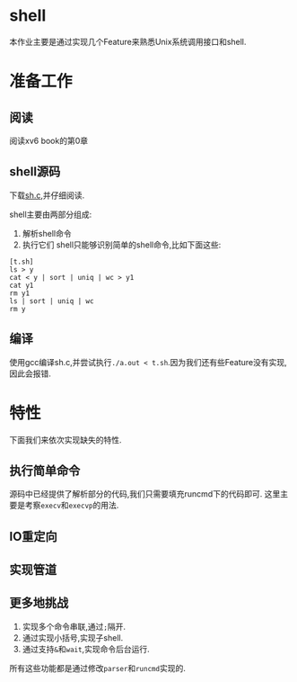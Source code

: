 # shell
本作业主要是通过实现几个Feature来熟悉Unix系统调用接口和shell.

# 准备工作
## 阅读
阅读xv6 book的第0章

## shell源码
下载[sh.c](https://pdos.csail.mit.edu/6.828/2017/homework/sh.c),并仔细阅读.
 
shell主要由两部分组成: 
1. 解析shell命令
2. 执行它们 
shell只能够识别简单的shell命令,比如下面这些:
```
[t.sh]
ls > y
cat < y | sort | uniq | wc > y1
cat y1
rm y1
ls | sort | uniq | wc
rm y
```

## 编译 
使用gcc编译sh.c,并尝试执行`./a.out < t.sh`.因为我们还有些Feature没有实现,因此会报错.

# 特性
下面我们来依次实现缺失的特性.

## 执行简单命令
源码中已经提供了解析部分的代码,我们只需要填充runcmd下的代码即可.
这里主要是考察`execv`和`execvp`的用法.

## IO重定向

## 实现管道

## 更多地挑战
1. 实现多个命令串联,通过`;`隔开.
2. 通过实现小括号,实现子shell.
3. 通过支持`&`和`wait`,实现命令后台运行.

所有这些功能都是通过修改`parser`和`runcmd`实现的.